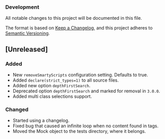 ### Development

All notable changes to this project will be documented in this file.

The format is based on [Keep a Changelog](https://keepachangelog.com/en/1.0.0/),
and this project adheres to [Semantic Versioning](https://semver.org/spec/v2.0.0.html).

## [Unreleased]

### Added
- New `removeSmartyScripts` configuration setting. Defaults to true.
- Added `declare(strict_types=1)` to all source files.
- Added new option `depthFirstSearch`.
- Deprecated option `depthFirstSearch` and marked for removal in `3.0.0`.
- Added multi class selections support.

### Changed
- Started using a changelog.
- Fixed bug that caused an infinite loop when no content found in tags.
- Moved the Mock object to the tests directory, where it belongs.
